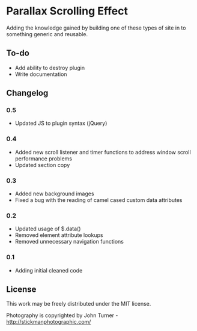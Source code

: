 Parallax Scrolling Effect
====================

Adding the knowledge gained by building one of these types of site in to something generic and reusable.

To-do
---------------------

- Add ability to destroy plugin
- Write documentation

Changelog
---------------------

### 0.5
- Updated JS to plugin syntax (jQuery)

### 0.4
- Added new scroll listener and timer functions to address window scroll performance problems
- Updated section copy

### 0.3
- Added new background images
- Fixed a bug with the reading of camel cased custom data attributes

### 0.2
- Updated usage of $.data()
- Removed element attribute lookups
- Removed unnecessary navigation functions

### 0.1
- Adding initial cleaned code

License
---------------------

This work may be freely distributed under the MIT license.

Photography is copyrighted by John Turner - http://stickmanphotographic.com/